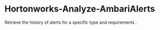 # Hortonworks-Analyze-AmbariAlerts
Retrieve the history of alerts for a specific type and requirements .
